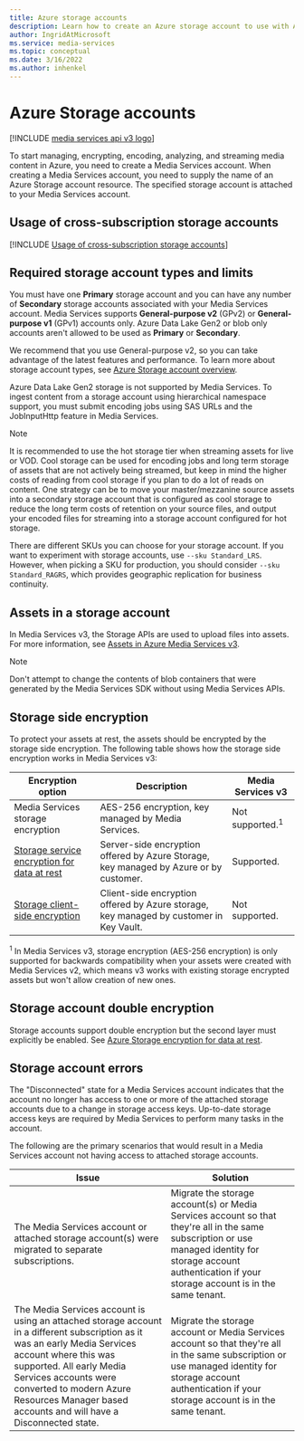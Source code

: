 ```yaml
---
title: Azure storage accounts
description: Learn how to create an Azure storage account to use with Azure Media Services.
author: IngridAtMicrosoft
ms.service: media-services
ms.topic: conceptual
ms.date: 3/16/2022
ms.author: inhenkel
---
```


# Azure Storage accounts

[!INCLUDE [media services api v3 logo](./includes/v3-hr.md)]

To start managing, encrypting, encoding, analyzing, and streaming media content in Azure, you need to create a Media Services account. When creating a Media Services account, you need to supply the name of an Azure Storage account resource. The specified storage account is attached to your Media Services account.

## Usage of cross-subscription storage accounts

[!INCLUDE [Usage of cross-subscription storage accounts](./includes/note-account-storage-same-subscription.md)]

## Required storage account types and limits

You must have one **Primary** storage account and you can have any number of **Secondary** storage accounts associated with your Media Services account. Media Services supports **General-purpose v2** (GPv2) or **General-purpose v1** (GPv1) accounts only. Azure Data Lake Gen2 or blob only accounts aren't allowed to be used as **Primary** or **Secondary**.

We recommend that you use General-purpose v2, so you can take advantage of the latest features and performance. To learn more about storage account types, see [Azure Storage account overview](https://docs.microsoft.com/storage/common/storage-account-overview.md).

Azure Data Lake Gen2 storage is not supported by Media Services. To ingest content from a storage account using hierarchical namespace support, you must submit encoding jobs using SAS URLs and the JobInputHttp feature in Media Services.

> [!NOTE]
> It is recommended to use the hot storage tier when streaming assets for live or VOD. Cool storage can be used for encoding jobs and long term storage of assets that are not actively being streamed, but keep in mind the higher costs of reading from cool storage if you plan to do a lot of reads on content. One strategy can be to move your master/mezzanine source assets into a secondary storage account that is configured as cool storage to reduce the long term costs of retention on your source files, and output your encoded files for streaming into a storage account configured for hot storage.

There are different SKUs you can choose for your storage account. If you want to experiment with storage accounts, use `--sku Standard_LRS`. However, when picking a SKU for production, you should consider `--sku Standard_RAGRS`, which provides geographic replication for business continuity.

## Assets in a storage account

In Media Services v3, the Storage APIs are used to upload files into assets. For more information, see [Assets in Azure Media Services v3](assets-concept.md).

> [!Note]
> Don't attempt to change the contents of blob containers that were generated by the Media Services SDK without using Media Services APIs.

## Storage side encryption

To protect your assets at rest, the assets should be encrypted by the storage side encryption. The following table shows how the storage side encryption works in Media Services v3:

|Encryption option|Description|Media Services v3|
|---|---|---|
|Media Services storage encryption| AES-256 encryption, key managed by Media Services. |Not supported.<sup>1</sup>|
|[Storage service encryption for data at rest](https://docs.microsoft.com/storage/common/storage-service-encryption.md)|Server-side encryption offered by Azure Storage, key managed by Azure or by customer.|Supported.|
|[Storage client-side encryption](https://docs.microsoft.com/storage/common/storage-client-side-encryption.md)|Client-side encryption offered by Azure storage, key managed by customer in Key Vault.|Not supported.|

<sup>1</sup> In Media Services v3, storage encryption (AES-256 encryption) is only supported for backwards compatibility when your assets were created with Media Services v2, which means v3 works with existing storage encrypted assets but won't allow creation of new ones.

## Storage account double encryption

Storage accounts support double encryption but the second layer must explicitly be enabled. See [Azure Storage encryption for data at rest](https://docs.microsoft.com/storage/common/storage-service-encryption.md#doubly-encrypt-data-with-infrastructure-encryption).  

## Storage account errors

The "Disconnected" state for a Media Services account indicates that the account no longer has access to one or more of the attached storage accounts due to a change in storage access keys. Up-to-date storage access keys are required by Media Services to perform many tasks in the account.

The following are the primary scenarios that would result in a Media Services account not having access to attached storage accounts.

|Issue|Solution|
|---|---|
|The Media Services account or attached storage account(s) were migrated to separate subscriptions. |Migrate the storage account(s) or Media Services account so that they're all in the same subscription or use managed identity for storage account authentication if your storage account is in the same tenant. |
|The Media Services account is using an attached storage account in a different subscription as it was an early Media Services account where this was supported. All early Media Services accounts were converted to modern Azure Resources Manager based accounts and will have a Disconnected state. |Migrate the storage account or Media Services account so that they're all in the same subscription or use managed identity for storage account authentication if your storage account is in the same tenant.|

